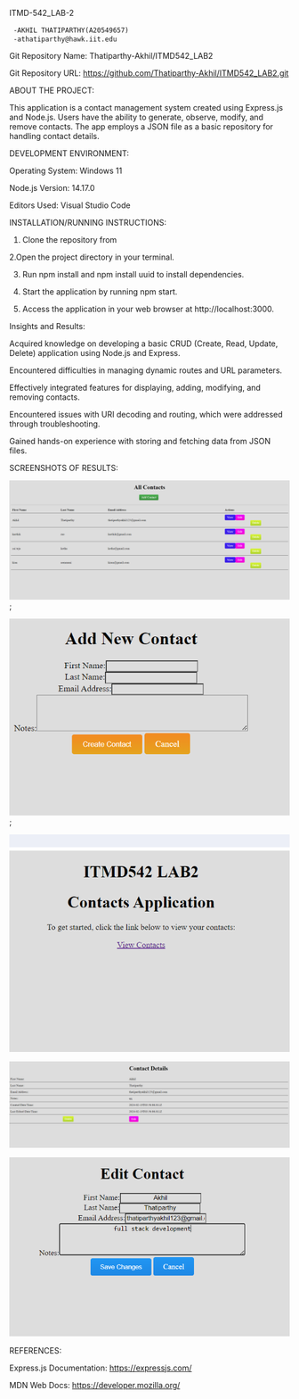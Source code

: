   ITMD-542_LAB-2


     -AKHIL THATIPARTHY(A20549657)
     -athatiparthy@hawk.iit.edu


Git Repository Name: Thatiparthy-Akhil/ITMD542_LAB2


Git Repository URL:  https://github.com/Thatiparthy-Akhil/ITMD542_LAB2.git

                                                                        
 ABOUT THE PROJECT:


This application is a contact management system created using Express.js and Node.js. Users have the ability to generate, observe, modify, and remove contacts. The app employs a JSON file as a basic repository for handling contact details.

DEVELOPMENT ENVIRONMENT:


Operating System: Windows 11  

Node.js Version: 14.17.0


Editors Used: Visual Studio Code 

                                                                     
INSTALLATION/RUNNING INSTRUCTIONS:

  1. Clone the repository from  

  2.Open the project directory in your terminal.

  3. Run npm install and npm install uuid to install dependencies.  

  4. Start the application by running npm start.

  5. Access the application in your web browser at  http://localhost:3000.     

                                                              
  Insights and Results:                                                             

 Acquired knowledge on developing a basic CRUD (Create, Read, Update, Delete) application using Node.js and Express.

Encountered difficulties in managing dynamic routes and URL parameters.

Effectively integrated features for displaying, adding, modifying, and removing contacts.

Encountered issues with URI decoding and routing, which were addressed through troubleshooting.

Gained hands-on experience with storing and fetching data from JSON files.

                                                     
SCREENSHOTS OF RESULTS: 

![Alt text](<Screenshot 2024-02-18 220327-1.png>);

![alt text](<Screenshot 2024-02-18 220344.png>);

![alt text](<Screenshot 2024-02-18 220049.png>)


 ![alt text](<Screenshot 2024-02-18 220401.png>)
 
 
  ![alt text](<Screenshot 2024-02-18 220429.png>)




                                                                     

REFERENCES:


Express.js Documentation: https://expressjs.com/  

                                                                         
MDN Web Docs: https://developer.mozilla.org/                                                              
                                                               